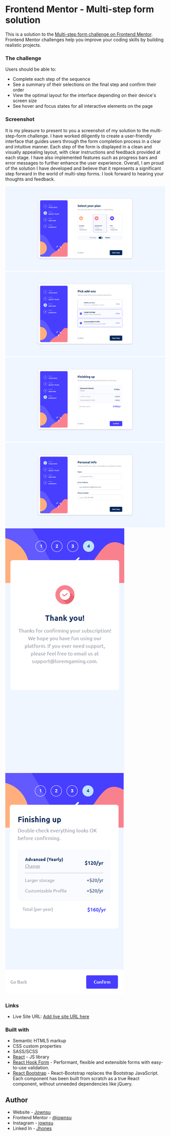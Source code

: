 # Frontend Mentor - Multi-step form solution

This is a solution to the [Multi-step form challenge on Frontend Mentor](https://www.frontendmentor.io/challenges/multistep-form-YVAnSdqQBJ). Frontend Mentor challenges help you improve your coding skills by building realistic projects. 

### The challenge

Users should be able to:

- Complete each step of the sequence
- See a summary of their selections on the final step and confirm their order
- View the optimal layout for the interface depending on their device's screen size
- See hover and focus states for all interactive elements on the page

### Screenshot

It is my pleasure to present to you a screenshot of my solution to the multi-step-form challenge. I have worked diligently to create a user-friendly interface that guides users through the form completion process in a clear and intuitive manner. Each step of the form is displayed in a clean and visually appealing layout, with clear instructions and feedback provided at each stage. I have also implemented features such as progress bars and error messages to further enhance the user experience. Overall, I am proud of the solution I have developed and believe that it represents a significant step forward in the world of multi-step forms. I look forward to hearing your thoughts and feedback.

![](./screenshots/1.png)
![](./screenshots/2.png)
![](./screenshots/3.png)
![](./screenshots/4.png)
![](./screenshots/5.png)
![](./screenshots/7.png)

### Links

- Live Site URL: [Add live site URL here](https://multi-step-form-tan.vercel.app/)

### Built with

- Semantic HTML5 markup
- CSS custom properties
- SASS/SCSS
- [React](https://reactjs.org/) - JS library
- [React Hook Form](https://react-hook-form.com/) - Performant, flexible and extensible forms with easy-to-use validation.
- [React Bootstrap](https://react-bootstrap.github.io/) - React-Bootstrap replaces the Bootstrap JavaScript. Each component has been built from scratch as a true React component, without unneeded dependencies like jQuery.

## Author

- Website - [Jownsu](https://jownsu.github.io/)
- Frontend Mentor - [@jownsu](https://www.frontendmentor.io/profile/jownsu)
- Instagram - [jownsu](https://www.instagram.com/jownsu/)
- Linked In - [Jhones](https://www.linkedin.com/in/jhones-digno-866904213/)